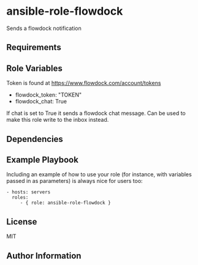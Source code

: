 ansible-role-flowdock
=========

Sends a flowdock notification 

Requirements
------------

Role Variables
--------------

Token is found at https://www.flowdock.com/account/tokens

 - flowdock\_token: "TOKEN"
 - flowdock\_chat: True

If chat is set to True it sends a flowdock chat message.
Can be used to make this role write to the inbox instead.

Dependencies
------------


Example Playbook
----------------

Including an example of how to use your role (for instance, with variables passed in as parameters) is always nice for users too:

    - hosts: servers
      roles:
         - { role: ansible-role-flowdock }

License
-------

MIT

Author Information
------------------
